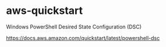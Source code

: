 aws-quickstart
==============

Windows PowerShell Desired State Configuration (DSC)

https://docs.aws.amazon.com/quickstart/latest/powershell-dsc
